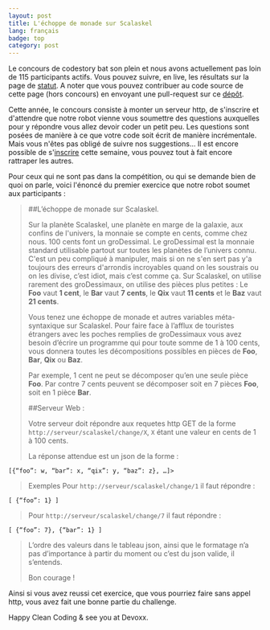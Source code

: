 ```yaml
---
layout: post
title: L'échoppe de monade sur Scalaskel
lang: français
badge: top
category: post
---
```


Le concours de codestory bat son plein et nous avons actuellement pas loin de 115 participants actifs.
Vous pouvez suivre, en live, les résultats sur la page de [statut](http://status.code-story.net/). A noter que vous pouvez contribuer au code source de cette page (hors concours) en envoyant une pull-request sur ce [dépôt](https://github.com/dgageot/code-story-status).

Cette année, le concours consiste à monter un serveur http, de s'inscrire et d'attendre que notre robot vienne vous soumettre des questions auxquelles pour y répondre vous allez devoir coder un petit peu. Les questions sont posées de manière à ce que votre code soit écrit de manière incrémentale. Mais vous n'êtes pas obligé de suivre nos suggestions... Il est encore possible de s'[inscrire](https://docs.google.com/a/xebia.fr/spreadsheet/viewform?formkey=dDdHc3N2V2R1bHRMZHFmOGk3SWZKTmc6MQ#gid=0) cette semaine, vous pouvez tout à fait encore rattraper les autres.

Pour ceux qui ne sont pas dans la compétition, ou qui se demande bien de quoi on parle, voici l'énoncé du premier exercice que notre robot soumet aux participants :

>
> ##L’échoppe de monade sur Scalaskel.
>
> Sur la planète Scalaskel, une planète en marge de la galaxie, aux confins de l'univers, la monnaie se compte en cents, comme chez nous. 100 cents font un groDessimal. Le groDessimal est la monnaie standard utilisable partout sur toutes les planètes de l’univers connu. C'est un peu compliqué à manipuler, mais si on ne s'en sert pas y'a toujours des erreurs d'arrondis incroyables quand on les soustrais ou on les divise, c’est idiot, mais c’est comme ça.  Sur Scalaskel, on utilise rarement des groDessimaux, on utilise des pièces plus petites : Le **Foo** vaut **1 cent**, le **Bar** vaut **7 cents**, le **Qix** vaut **11 cents** et le **Baz** vaut **21 cents**.
>
> Vous tenez une échoppe de monade et autres variables méta-syntaxique sur Scalaskel. Pour faire face à l’afflux de touristes étrangers avec les poches remplies de groDessimaux vous avez besoin d’écrire un programme qui pour toute somme de 1 à 100 cents, vous donnera toutes les décompositions possibles en pièces de **Foo**, **Bar**, **Qix** ou **Baz**.
>
>Par exemple, 1 cent ne peut se décomposer qu’en une seule pièce **Foo**.
>Par contre 7 cents peuvent se décomposer soit en 7 pièces **Foo**, soit en 1 pièce **Bar**.
>
>##Serveur Web :
>
>Votre serveur doit répondre aux requetes http GET de la forme `http://serveur/scalaskel/change/X`, `X` étant une valeur en cents de 1 à 100 cents.
>
>La réponse attendue est un json de la forme :
>
	[{“foo”: w, “bar”: x, “qix”: y, “baz”: z}, …]>
>
>Exemples
>Pour `http://serveur/scalaskel/change/1` il faut répondre :
>
	[ {“foo”: 1} ]
>
>Pour `http://serveur/scalaskel/change/7` il faut répondre :
>
	[ {“foo”: 7}, {“bar”: 1} ]
>
>
>L’ordre des valeurs dans le tableau json, ainsi que le formatage n’a pas d’importance à partir du moment ou c’est du json valide, il s’entends.
>
>Bon courage !
>

Ainsi si vous avez reussi cet exercice, que vous pourriez faire sans appel http, vous avez fait une bonne partie du challenge.

Happy Clean Coding & see you at Devoxx.
